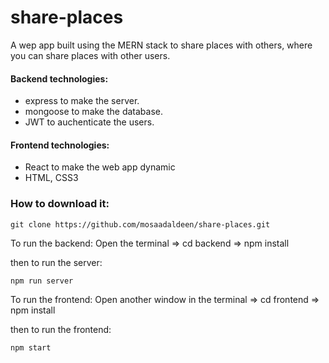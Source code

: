 # share-places

A wep app built using the MERN stack to share places with others, where you can share places with other users.

#### Backend technologies:
* express to make the server.
* mongoose to make the database.
* JWT to auchenticate the users.

#### Frontend technologies: 
* React to make the web app dynamic
* HTML, CSS3

### How to download it: 
```
git clone https://github.com/mosaadaldeen/share-places.git
```
To run the backend: 
Open the terminal => cd backend => npm install <br>

then to run the server: 
```
npm run server
```

To run the frontend: 
Open another window in the terminal => cd frontend => npm install  <br>

then to run the frontend: 
```
npm start
```
